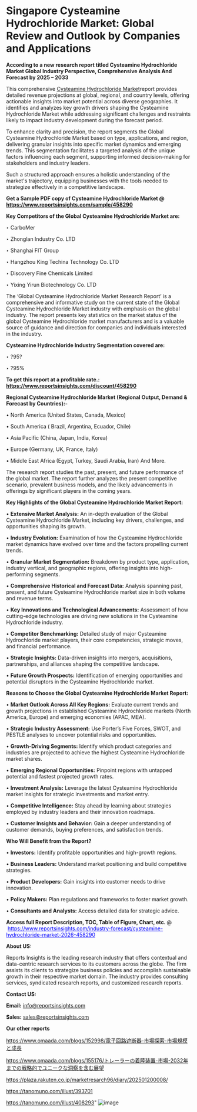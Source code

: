 # Singapore Cysteamine Hydrochloride Market: Global Review and Outlook by Companies and Applications

<strong>According to a new research report titled Cysteamine Hydrochloride Market Global Industry Perspective, Comprehensive Analysis And Forecast by 2025 – 2033</strong>

This comprehensive <a href=https://www.reportsinsights.com/sample/458290>Cysteamine Hydrochloride Market</a>report provides detailed revenue projections at global, regional, and country levels, offering actionable insights into market potential across diverse geographies. It identifies and analyzes key growth drivers shaping the Cysteamine Hydrochloride Market while addressing significant challenges and restraints likely to impact industry development during the forecast period.

To enhance clarity and precision, the report segments the Global Cysteamine Hydrochloride Market based on type, applications, and region, delivering granular insights into specific market dynamics and emerging trends. This segmentation facilitates a targeted analysis of the unique factors influencing each segment, supporting informed decision-making for stakeholders and industry leaders.

Such a structured approach ensures a holistic understanding of the market's trajectory, equipping businesses with the tools needed to strategize effectively in a competitive landscape.

<strong>Get a Sample PDF copy of Cysteamine Hydrochloride Market </strong><strong>@<a href=https://www.reportsinsights.com/sample/458290 style=color:#0000ff;> https://www.reportsinsights.com/sample/458290</a></strong></font>

<strong>Key Competitors of the Global Cysteamine Hydrochloride Market are:</strong>

‣ CarboMer

‣ Zhonglan Industry Co. LTD

‣ Shanghai FIT Group

‣ Hangzhou King Techina Technology Co. LTD

‣ Discovery Fine Chemicals Limited

‣ Yixing Yirun Biotechnology Co. LTD

The ‘Global Cysteamine Hydrochloride Market Research Report’ is a comprehensive and informative study on the current state of the Global Cysteamine Hydrochloride Market industry with emphasis on the global industry. The report presents key statistics on the market status of the global Cysteamine Hydrochloride market manufacturers and is a valuable source of guidance and direction for companies and individuals interested in the industry.

<strong>Cysteamine Hydrochloride Industry Segmentation covered are:</strong>

‣ ?95?

‣ ?95%

<strong>To get this report at a profitable rate.: <a href=https://www.reportsinsights.com/discount/458290 style=color:#0000ff;>https://www.reportsinsights.com/discount/458290</a></strong></font>

<strong>Regional Cysteamine Hydrochloride Market (Regional Output, Demand &amp; Forecast by Countries):-</strong>

• North America (United States, Canada, Mexico)

• South America ( Brazil, Argentina, Ecuador, Chile)

• Asia Pacific (China, Japan, India, Korea)

• Europe (Germany, UK, France, Italy)

• Middle East Africa (Egypt, Turkey, Saudi Arabia, Iran) And More.

The research report studies the past, present, and future performance of the global market. The report further analyzes the present competitive scenario, prevalent business models, and the likely advancements in offerings by significant players in the coming years.

<strong>Key Highlights of the Global Cysteamine Hydrochloride Market Report:</strong>

• <strong>Extensive Market Analysis:</strong> An in-depth evaluation of the Global Cysteamine Hydrochloride Market, including key drivers, challenges, and opportunities shaping its growth.

• <strong>Industry Evolution:</strong> Examination of how the Cysteamine Hydrochloride market dynamics have evolved over time and the factors propelling current trends.

• <strong>Granular Market Segmentation:</strong> Breakdown by product type, application, industry vertical, and geographic regions, offering insights into high-performing segments.

• <strong>Comprehensive Historical and Forecast Data:</strong> Analysis spanning past, present, and future Cysteamine Hydrochloride market size in both volume and revenue terms.

• <strong>Key Innovations and Technological Advancements:</strong> Assessment of how cutting-edge technologies are driving new solutions in the Cysteamine Hydrochloride industry.

• <strong>Competitor Benchmarking:</strong> Detailed study of major Cysteamine Hydrochloride market players, their core competencies, strategic moves, and financial performance.

• <strong>Strategic Insights:</strong> Data-driven insights into mergers, acquisitions, partnerships, and alliances shaping the competitive landscape.

• <strong>Future Growth Prospects:</strong> Identification of emerging opportunities and potential disruptors in the Cysteamine Hydrochloride market.

<strong>Reasons to Choose the Global Cysteamine Hydrochloride Market Report:</strong>

• <strong>Market Outlook Across All Key Regions:</strong> Evaluate current trends and growth projections in established Cysteamine Hydrochloride markets (North America, Europe) and emerging economies (APAC, MEA).

• <strong>Strategic Industry Assessment:</strong> Use Porter’s Five Forces, SWOT, and PESTLE analyses to uncover potential risks and opportunities.

• <strong>Growth-Driving Segments:</strong> Identify which product categories and industries are projected to achieve the highest Cysteamine Hydrochloride market shares.

• <strong>Emerging Regional Opportunities:</strong> Pinpoint regions with untapped potential and fastest projected growth rates.

• <strong>Investment Analysis:</strong> Leverage the latest Cysteamine Hydrochloride market insights for strategic investments and market entry.

• <strong>Competitive Intelligence:</strong> Stay ahead by learning about strategies employed by industry leaders and their innovation roadmaps.

• <strong>Customer Insights and Behavior:</strong> Gain a deeper understanding of customer demands, buying preferences, and satisfaction trends.

<strong>Who Will Benefit from the Report?</strong>

• <strong>Investors:</strong> Identify profitable opportunities and high-growth regions.

• <strong>Business Leaders:</strong> Understand market positioning and build competitive strategies.

• <strong>Product Developers:</strong> Gain insights into customer needs to drive innovation.

• <strong>Policy Makers:</strong> Plan regulations and frameworks to foster market growth.

• <strong>Consultants and Analysts:</strong> Access detailed data for strategic advice.
</ul>
<strong>Access full Report Description, TOC, Table of Figure, Chart, etc. </strong>@  <a href=https://www.reportsinsights.com/industry-forecast/cysteamine-hydrochloride-market-2026-458290 style=color:#0000ff;>https://www.reportsinsights.com/industry-forecast/cysteamine-hydrochloride-market-2026-458290</a></font>

<strong><strong>About US</strong>:</strong>

Reports Insights is the leading research industry that offers contextual and data-centric research services to its customers across the globe. The firm assists its clients to strategize business policies and accomplish sustainable growth in their respective market domain. The industry provides consulting services, syndicated research reports, and customized research reports.

<strong>Contact US:</strong>

<p class=""""><b>Email:</b> <a href=mailto:info@reportsinsights.com>info@reportsinsights.com</a></p>
<p class=""""><b>Sales:</b> <a href=mailto:sales@reportsinsights.com>sales@reportsinsights.com</a></p>

<strong>Our other reports</strong>

<a href=https://www.omaada.com/blogs/152998/電子回路遮断器-市場探索-市場規模と成長>https://www.omaada.com/blogs/152998/電子回路遮断器-市場探索-市場規模と成長</a>

<a href=https://www.omaada.com/blogs/155176/トレーラーの着陸装置-市場-2032年までの戦略的でユニークな洞察を含む展望>https://www.omaada.com/blogs/155176/トレーラーの着陸装置-市場-2032年までの戦略的でユニークな洞察を含む展望</a>

<a href=https://plaza.rakuten.co.jp/marketresarch96/diary/202501200008/>https://plaza.rakuten.co.jp/marketresarch96/diary/202501200008/</a>

<a href=https://tanomuno.com/illust/393701>https://tanomuno.com/illust/393701</a>

<a href=https://tanomuno.com/illust/408293>https://tanomuno.com/illust/408293</a>"
![image](https://github.com/user-attachments/assets/82b3c490-b969-4fbe-96a8-2f8f4837501e)
